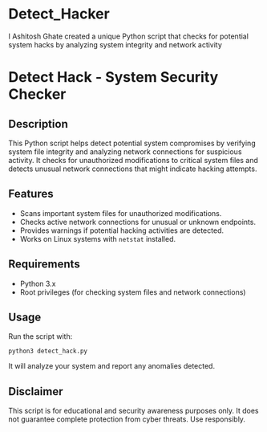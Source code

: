 # Detect_Hacker
I Ashitosh Ghate created a unique Python script that checks for potential system hacks by analyzing system integrity and network activity
# Detect Hack - System Security Checker

## Description
This Python script helps detect potential system compromises by verifying system file integrity and analyzing network connections for suspicious activity. It checks for unauthorized modifications to critical system files and detects unusual network connections that might indicate hacking attempts.

## Features
- Scans important system files for unauthorized modifications.
- Checks active network connections for unusual or unknown endpoints.
- Provides warnings if potential hacking activities are detected.
- Works on Linux systems with `netstat` installed.

## Requirements
- Python 3.x
- Root privileges (for checking system files and network connections)

## Usage
Run the script with:
```
python3 detect_hack.py
```
It will analyze your system and report any anomalies detected.

## Disclaimer
This script is for educational and security awareness purposes only. It does not guarantee complete protection from cyber threats. Use responsibly.
